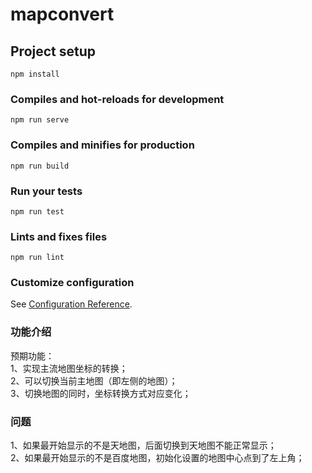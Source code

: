 # mapconvert

## Project setup

```
npm install
```

### Compiles and hot-reloads for development

```
npm run serve
```

### Compiles and minifies for production

```
npm run build
```

### Run your tests

```
npm run test
```

### Lints and fixes files

```
npm run lint
```

### Customize configuration

See [Configuration Reference](https://cli.vuejs.org/config/).

### 功能介绍

预期功能：  
1、实现主流地图坐标的转换；  
2、可以切换当前主地图（即左侧的地图）；  
3、切换地图的同时，坐标转换方式对应变化；

### 问题

1、如果最开始显示的不是天地图，后面切换到天地图不能正常显示；  
2、如果最开始显示的不是百度地图，初始化设置的地图中心点到了左上角；
